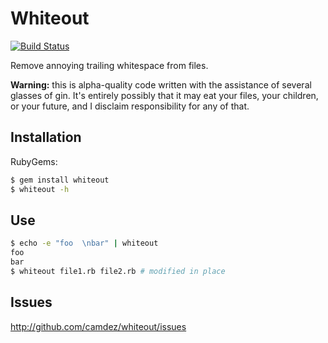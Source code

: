 Whiteout
========

[![Build Status](https://secure.travis-ci.org/camdez/whiteout.png?branch=master)](http://travis-ci.org/camdez/whiteout)

Remove annoying trailing whitespace from files.

**Warning:** this is alpha-quality code written with the assistance of
  several glasses of gin. It's entirely possibly that it may eat your
  files, your children, or your future, and I disclaim responsibility
  for any of that.

Installation
------------

RubyGems:

```bash
$ gem install whiteout
$ whiteout -h
```

Use
---

```bash
$ echo -e "foo  \nbar" | whiteout
foo
bar
$ whiteout file1.rb file2.rb # modified in place
```

Issues
------

<http://github.com/camdez/whiteout/issues>
